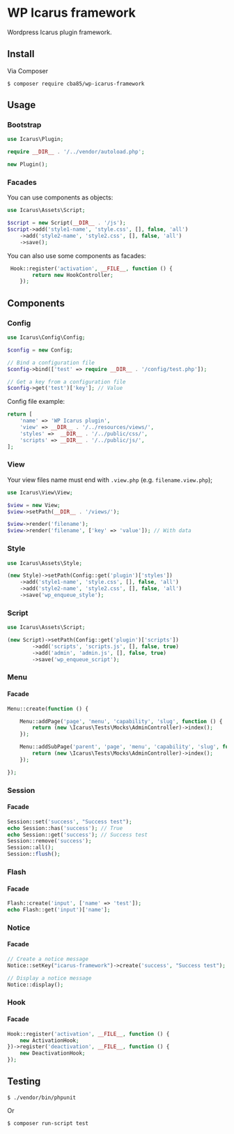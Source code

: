 # WP Icarus framework

Wordpress Icarus plugin framework.

## Install

Via Composer

```
$ composer require cba85/wp-icarus-framework
```

## Usage

### Bootstrap

```php
use Icarus\Plugin;

require __DIR__ . '/../vendor/autoload.php';

new Plugin();
```

### Facades

You can use components as objects:

```php
use Icarus\Assets\Script;

$script = new Script(__DIR__ . '/js');
$script->add('style1-name', 'style.css', [], false, 'all')
    ->add('style2-name', 'style2.css', [], false, 'all')
    ->save();
```

You can also use some components as facades:

```php
 Hook::register('activation', __FILE__, function () {
        return new HookController;
    });
```

## Components

### Config

```php
use Icarus\Config\Config;

$config = new Config;

// Bind a configuration file
$config->bind(['test' => require __DIR__ . '/config/test.php']);

// Get a key from a configuration file
$config->get('test')['key']; // Value
```

Config file example:

```php
return [
    'name' => 'WP Icarus plugin',
    'view' => __DIR__ . '/../resources/views/',
    'styles' =>  __DIR__ . '/../public/css/',
    'scripts' => __DIR__ . '/../public/js/',
];
```

### View

Your view files name must end with `.view.php` (e.g. `filename.view.php`);

```php
use Icarus\View\View;

$view = new View;
$view->setPath(__DIR__ . '/views/');

$view->render('filename');
$view->render('filename', ['key' => 'value']); // With data
```

### Style

```php
use Icarus\Assets\Style;

(new Style)->setPath(Config::get('plugin')['styles'])
    ->add('style1-name', 'style.css', [], false, 'all')
    ->add('style2-name', 'style2.css', [], false, 'all')
    ->save('wp_enqueue_style');
```

### Script

```php
use Icarus\Assets\Script;

(new Script)->setPath(Config::get('plugin')['scripts'])
        ->add('scripts', 'scripts.js', [], false, true)
        ->add('admin', 'admin.js', [], false, true)
        ->save('wp_enqueue_script');
```

### Menu

#### Facade

```php
Menu::create(function () {

    Menu::addPage('page', 'menu', 'capability', 'slug', function () {
        return (new \Icarus\Tests\Mocks\AdminController)->index();
    });

    Menu::addSubPage('parent', 'page', 'menu', 'capability', 'slug', function () {
        return (new \Icarus\Tests\Mocks\AdminController)->index();
    });

});
```

### Session

#### Facade

```php
Session::set('success', "Success test");
echo Session::has('success'); // True
echo Session::get('success'); // Success test
Session::remove('success');
Session::all();
Session::flush();
```

### Flash

#### Facade

```php
Flash::create('input', ['name' => 'test']);
echo Flash::get('input')['name'];
```

### Notice

#### Facade

```php
// Create a notice message
Notice::setKey("icarus-framework")->create('success', "Success test");

// Display a notice message
Notice::display();
```

### Hook

#### Facade

```php
Hook::register('activation', __FILE__, function () {
    new ActivationHook;
})->register('deactivation', __FILE__, function () {
    new DeactivationHook;
});
```

## Testing

```
$ ./vendor/bin/phpunit
```

Or

```
$ composer run-script test
```
